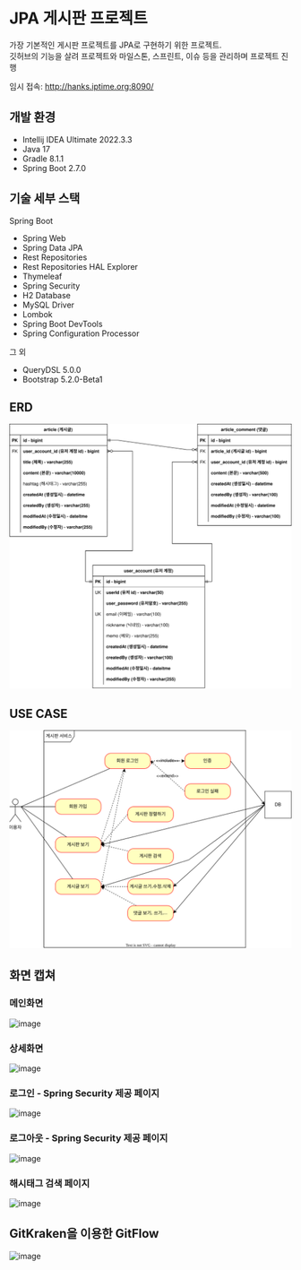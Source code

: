# JPA 게시판 프로젝트
가장 기본적인 게시판 프로젝트를 JPA로 구현하기 위한 프로젝트.  
깃허브의 기능을 살려 프로젝트와 마일스톤, 스프린트, 이슈 등을 관리하며 프로젝트 진행

임시 접속: http://hanks.iptime.org:8090/

## 개발 환경
- Intellij IDEA Ultimate 2022.3.3
- Java 17
- Gradle 8.1.1
- Spring Boot 2.7.0

## 기술 세부 스택
Spring Boot

- Spring Web
- Spring Data JPA
- Rest Repositories
- Rest Repositories HAL Explorer
- Thymeleaf
- Spring Security
- H2 Database
- MySQL Driver
- Lombok
- Spring Boot DevTools
- Spring Configuration Processor

그 외
- QueryDSL 5.0.0
- Bootstrap 5.2.0-Beta1

## ERD

![image](./document/project-board-erd.svg)

## USE CASE

![image](./document/use-case.svg)

## 화면 캡쳐

### 메인화면
![image](https://github.com/KyungSoo-Han/project-board/assets/64920731/21161fd3-0bd9-4bc1-8b0e-c7dc823b6631)


### 상세화면
![image](https://github.com/KyungSoo-Han/project-board/assets/64920731/a795f69b-cb0d-4fcb-a05f-606f4e792c13)

### 로그인 - Spring Security 제공 페이지
![image](https://github.com/KyungSoo-Han/project-board/assets/64920731/a8502191-6fea-473c-b4dd-03b616ea5fd5)

### 로그아웃 - Spring Security 제공 페이지
![image](https://github.com/KyungSoo-Han/project-board/assets/64920731/78266ca6-ee0f-4300-aef6-4cd9b6564766)

### 해시태그 검색 페이지
![image](https://github.com/KyungSoo-Han/project-board/assets/64920731/2e2c7074-56ad-4c1c-ab18-e798974858cc)

## GitKraken을 이용한 GitFlow 
![image](https://github.com/KyungSoo-Han/project-board/assets/64920731/49ce63d9-fbf1-430b-984e-fe4c1ef20881)




